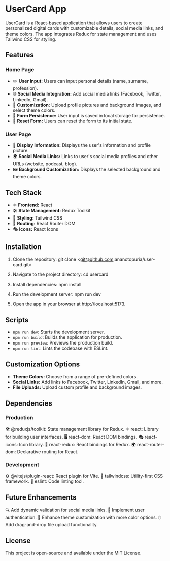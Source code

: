 # UserCard App

UserCard is a React-based application that allows users to create personalized digital cards with customizable details, social media links, and theme colors. The app integrates Redux for state management and uses Tailwind CSS for styling.

## Features

### Home Page

- ✏️ **User Input:** Users can input personal details (name, surname, profession).
- 🌐 **Social Media Integration:** Add social media links (Facebook, Twitter, LinkedIn, Gmail).
- 🎨 **Customization:** Upload profile pictures and background images, and select theme colors.
- 💾 **Form Persistence:** User input is saved in local storage for persistence.
- 🔄 **Reset Form:** Users can reset the form to its initial state.

### User Page

- 👤 **Display Information:** Displays the user's information and profile picture.
- 🌍 **Social Media Links:** Links to user's social media profiles and other URLs (website, podcast, blog).
- 🖼️ **Background Customization:** Displays the selected background and theme colors.

## Tech Stack

- ⚛️ **Frontend:** React
- 🛠️ **State Management:** Redux Toolkit
- 🎨 **Styling:** Tailwind CSS
- 🚦 **Routing:** React Router DOM
- 🎭 **Icons:** React Icons

## Installation

1. Clone the repository:
   git clone <git@github.com:ananotopuria/user-card.git>

2. Navigate to the project directory:
   cd usercard

3. Install dependencies:
   npm install

4. Run the development server:
   npm run dev

5. Open the app in your browser at http://localhost:5173.

## Scripts

- `npm run dev`: Starts the development server.
- `npm run build`: Builds the application for production.
- `npm run preview`: Previews the production build.
- `npm run lint`: Lints the codebase with ESLint.

## Customization Options

- **Theme Colors:** Choose from a range of pre-defined colors.
- **Social Links:** Add links to Facebook, Twitter, LinkedIn, Gmail, and more.
- **File Uploads:** Upload custom profile and background images.

## Dependencies

### Production

🛠️ @reduxjs/toolkit: State management library for Redux.
⚛️ react: Library for building user interfaces.
🖥️ react-dom: React DOM bindings.
🎭 react-icons: Icon library.
🔗 react-redux: React bindings for Redux.
🌍 react-router-dom: Declarative routing for React.

### Development

⚙️ @vitejs/plugin-react: React plugin for Vite.
🎨 tailwindcss: Utility-first CSS framework.
🧹 eslint: Code linting tool.

## Future Enhancements

🔍 Add dynamic validation for social media links.
🔐 Implement user authentication.
🎨 Enhance theme customization with more color options.
🖱️ Add drag-and-drop file upload functionality.

## License

This project is open-source and available under the MIT License.
